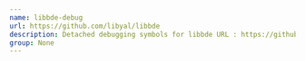 ```yaml
---
name: libbde-debug
url: https://github.com/libyal/libbde
description: Detached debugging symbols for libbde URL : https://github.
group: None
---
```

